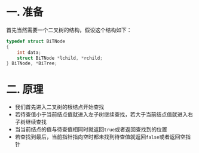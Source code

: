 # 一. 准备

首先当然需要一个二叉树的结构，假设这个结构如下：

```c
typedef struct BiTNode
{
    int data;
    struct BiTNode *lchild, *rchild;
} BiTNode, *BiTree;
```



# 二. 原理

- 我们首先进入二叉树的根结点开始查找
- 若待查值小于当前结点值就进入左子树继续查找，若大于当前结点值就进入右子树继续查找
- 当当前结点的值与待查值相同时就返回`true`或者返回查找到的位置
- 若查找到最后，当前指针指向空时都未找到待查值就返回`false`或者返回空指针
